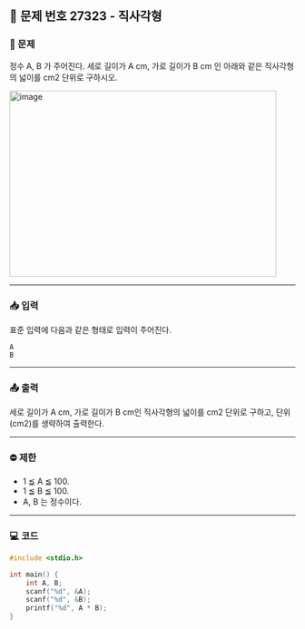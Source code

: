 ## 📝 문제 번호 27323 - 직사각형  

### 📌 문제
정수 A, B 가 주어진다. 세로 길이가 A cm, 가로 길이가 B cm 인 아래와 같은 직사각형의 넓이를 cm2 단위로 구하시오.  

<img width="470" height="328" alt="image" src="https://github.com/user-attachments/assets/4f2d636e-dd28-45dd-85dc-f335f86fafc1" />


---

### 📥 입력
표준 입력에 다음과 같은 형태로 입력이 주어진다.  

    A
    B

---

### 📤 출력
세로 길이가 A cm, 가로 길이가 B cm인 직사각형의 넓이를 cm2 단위로 구하고, 단위 (cm2)를 생략하여 출력한다.

---

### ⛔ 제한  
- 1 ≦ A ≦ 100.
- 1 ≦ B ≦ 100.
- A, B 는 정수이다.

---

### 💻 코드
```c
#include <stdio.h>

int main() {
	int A, B;
	scanf("%d", &A);
	scanf("%d", &B);
	printf("%d", A * B);
}
```
